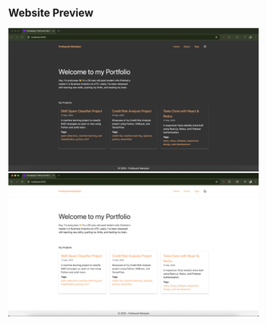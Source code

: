 ## Website Preview
![Alt text](/dark.png?raw=true)
![Alt text](/light.png?raw=true)
<!--
## Getting started locally

1. Clone this repo
```
git clone https://github.com/pratzzeee/portfolio-ssg-11ty.git my-portfolio
```

2. Navigate to the blog directory
```
cd my-portfolio
```

3. Install dependencies
```
npm i
```
4. Edit `_data/site.js` according to your site preferences

5. Also optionally modify `stylus/abstracts/variables.styl` according to your preference

To watch for changes in Eleventy and Stylus, use `npm run dev`

To build without watching for changes, use `npm run build`
..>

